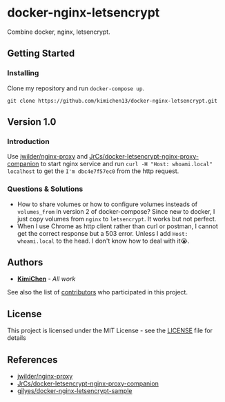 # docker-nginx-letsencrypt

Combine docker, nginx, letsencrypt.

## Getting Started

### Installing

Clone my repository and run `docker-compose up`.

```
git clone https://github.com/kimichen13/docker-nginx-letsencrypt.git
```

## Version 1.0

### Introduction

Use [jwilder/nginx-proxy](https://github.com/jwilder/nginx-proxy) and [JrCs/docker-letsencrypt-nginx-proxy-companion](https://github.com/JrCs/docker-letsencrypt-nginx-proxy-companion) to start nginx service and run `curl -H "Host: whoami.local" localhost` to get the `I'm dbc4e7f57ec0` from the http request.

### Questions & Solutions

* How to share volumes or how to configure volumes insteads of `volumes_from` in version 2 of docker-compose? Since new to docker, I just copy volumes from `nginx` to `letsencrypt`. It works but not perfect.
* When I use Chrome as http client rather than curl or postman, I cannot get the correct response but a 503 error. Unless I add `Host: whoami.local` to the head. I don't know how to deal with it:sob:.

## Authors

* **[KimiChen](https://github.com/kimichen13)** - *All work*

See also the list of [contributors](https://github.com/kimichen13/docker-nginx-letsencrypt/graphs/contributors) who participated in this project.

## License

This project is licensed under the MIT License - see the [LICENSE](LICENSE) file for details

## References

* [jwilder/nginx-proxy](https://github.com/jwilder/nginx-proxy)
* [JrCs/docker-letsencrypt-nginx-proxy-companion](https://github.com/JrCs/docker-letsencrypt-nginx-proxy-companion)
* [gilyes/docker-nginx-letsencrypt-sample](https://github.com/gilyes/docker-nginx-letsencrypt-sample)
